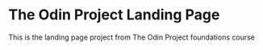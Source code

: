 # The Odin Project Landing Page
This is the landing page project from The Odin Project foundations course
